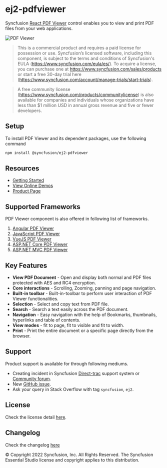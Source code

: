 # ej2-pdfviewer

Syncfusion [React PDF Viewer](https://www.syncfusion.com/react-ui-components/react-pdf-viewer?utm_source=npm&utm_medium=listing&utm_campaign=react-pdf-viewer-npm) control enables you to view and print PDF files from your web applications.

![PDF Viewer](https://ej2.syncfusion.com/products/images/pdfviewer/readme.gif)

> This is a commercial product and requires a paid license for possession or use. Syncfusion’s licensed software, including this component, is subject to the terms and conditions of Syncfusion's EULA (https://www.syncfusion.com/eula/es/). To acquire a license, you can purchase one at https://www.syncfusion.com/sales/products or start a free 30-day trial here (https://www.syncfusion.com/account/manage-trials/start-trials).

> A free community license (https://www.syncfusion.com/products/communitylicense) is also available for companies and individuals whose organizations have less than $1 million USD in annual gross revenue and five or fewer developers.

## Setup

To install PDF Viewer and its dependent packages, use the following command

```sh
npm install @syncfusion/ej2-pdfviewer
```

## Resources

* [Getting Started](https://ej2.syncfusion.com/react/documentation/pdfviewer/getting-started/?utm_source=npm&utm_medium=listing&utm_campaign=react-pdf-viewer-npm)
* [View Online Demos](https://ej2.syncfusion.com/react/demos/?utm_source=npm&utm_medium=listing&utm_campaign=react-pdf-viewer-npm#/material/pdfviewer/default)
* [Product Page](https://www.syncfusion.com/react-ui-components/react-pdf-viewer?utm_source=npm&utm_medium=listing&utm_campaign=react-pdf-viewer-npm)

## Supported Frameworks

PDF Viewer component is also offered in following list of frameworks.

1. [Angular PDF Viewer](https://www.syncfusion.com/angular-ui-components/angular-pdf-viewer?utm_source=npm&utm_medium=listing&utm_campaign=react-pdf-viewer-npm)
2. [JavaScript PDF Viewer](https://www.syncfusion.com/javascript-ui-controls/js-pdf-viewer?utm_source=npm&utm_medium=listing&utm_campaign=react-pdf-viewer-npm)
3. [VueJS PDF Viewer](https://www.syncfusion.com/vue-ui-components/vue-pdf-viewer?utm_source=npm&utm_medium=listing&utm_campaign=react-pdf-viewer-npm)
4. [ASP.NET Core PDF Viewer](https://www.syncfusion.com/aspnet-core-ui-controls/pdf-viewer?utm_source=npm&utm_medium=listing&utm_campaign=react-pdf-viewer-npm)
5. [ASP.NET MVC PDF Viewer](https://www.syncfusion.com/aspnet-mvc-ui-controls/pdf-viewer?utm_source=npm&utm_medium=listing&utm_campaign=react-pdf-viewer-npm)

## Key Features

* **View PDF Document** - Open and display both normal and PDF files protected with AES and RC4 encryption.
* **Core interactions** - Scrolling, Zooming, panning and page navigation.
* **Built-in toolbar**  - Built-in-toolbar to perform user interaction of PDF Viewer functionalities.
* **Selection**         - Select and copy text from PDF file.
* **Search**            - Search a text easily across the PDF document.
* **Navigation**        - Easy navigation with the help of Bookmarks, thumbnails, hyperlinks and table of contents.
* **View modes**        - fit to page, fit to visible and fit to width.
* **Print**             - Print the entire document or a specific page directly from the browser.

## Support

Product support is available for through following mediums.

* Creating incident in Syncfusion [Direct-trac](https://www.syncfusion.com/support/directtrac/incidents?utm_source=npm&utm_medium=listing&utm_campaign=react-pdf-viewer-npm) support system or [Community forum](https://www.syncfusion.com/forums/essential-js2?utm_source=npm&utm_medium=listing&utm_campaign=react-pdf-viewer-npm).
* New [GitHub issue](https://github.com/syncfusion/ej2-pdfviewer/issues/new?utm_source=npm&utm_medium=listing&utm_campaign=react-pdf-viewer-npm).
* Ask your query in Stack Overflow with tag `syncfusion`, `ej2`.

## License

Check the license detail [here](https://github.com/syncfusion/ej2/blob/master/license?utm_source=npm&utm_medium=listing&utm_campaign=react-pdf-viewer-npm).

## Changelog

Check the changelog [here](https://github.com/syncfusion/ej2-pdfviewer/blob/master/CHANGELOG.md?utm_source=npm&utm_medium=listing&utm_campaign=react-pdf-viewer-npm)

 © Copyright 2022 Syncfusion, Inc. All Rights Reserved. The Syncfusion Essential Studio license and copyright applies to this distribution.